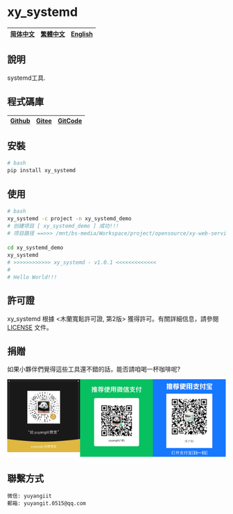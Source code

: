 <!--
 * @Author: 余洋 yuyangit.0515@qq.com
 * @Date: 2024-10-18 13:02:22
 * @LastEditors: 余洋 yuyangit.0515@qq.com
 * @LastEditTime: 2024-10-23 20:51:56
 * @FilePath: /xy_systemd/readme/README.zh-hant.md
 * @Description: 这是默认设置,请设置`customMade`, 打开koroFileHeader查看配置 进行设置: https://github.com/OBKoro1/koro1FileHeader/wiki/%E9%85%8D%E7%BD%AE
-->
# xy_systemd

| [简体中文](../README.md)         | [繁體中文](./README.zh-hant.md)        |                      [English](./README.en.md)          |
| ----------- | -------------|---------------------------------------|

## 說明

systemd工具.

## 程式碼庫

| [Github](https://github.com/xy-cross-tools/xy_systemd.git)         | [Gitee](https://gitee.com/xy-opensource/xy_systemd.git)        |                      [GitCode](https://gitcode.com/xy-opensource/xy_systemd.git)          |
| ----------- | -------------|---------------------------------------|


## 安裝

```bash
# bash
pip install xy_systemd
```

## 使用

```bash
# bash
xy_systemd -c project -n xy_systemd_demo
# 创建项目 [ xy_systemd_demo ] 成功!!!
# 项目路径 ==>>> /mnt/bs-media/Workspace/project/opensource/xy-web-service/xy_systemd/test/xy_systemd_demo

cd xy_systemd_demo
xy_systemd
# >>>>>>>>>>>> xy_systemd - v1.0.1 <<<<<<<<<<<<<
#
# Hello World!!!
```

## 許可證
xy_systemd 根據 <木蘭寬鬆許可證, 第2版> 獲得許可。有關詳細信息，請參閱 [LICENSE](../LICENSE) 文件。

## 捐贈

如果小夥伴們覺得這些工具還不錯的話，能否請咱喝一杯咖啡呢?  

![Pay-Total](./Pay-Total.png)

## 聯繫方式

```
微信: yuyangiit
郵箱: yuyangit.0515@qq.com
```